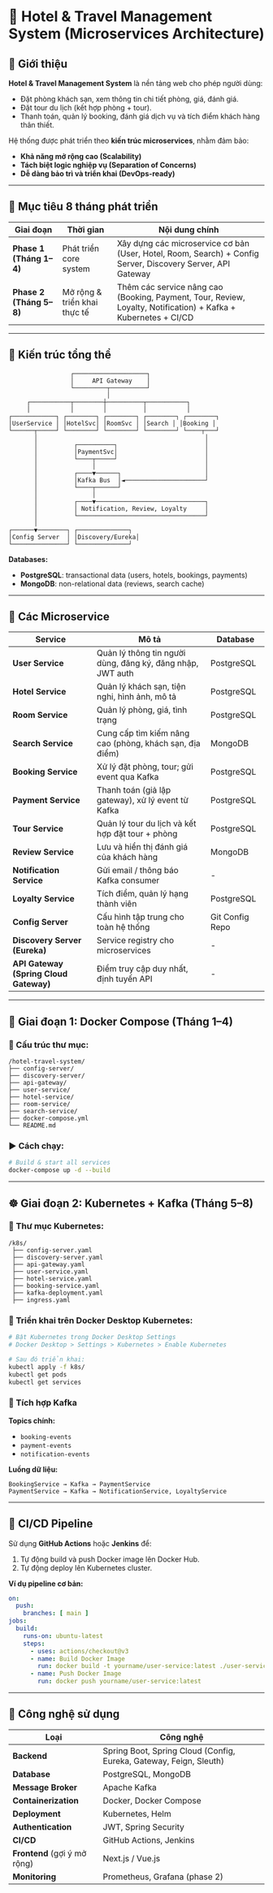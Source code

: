 # 🏨 Hotel & Travel Management System (Microservices Architecture)

## 📘 Giới thiệu

**Hotel & Travel Management System** là nền tảng web cho phép người dùng:
- Đặt phòng khách sạn, xem thông tin chi tiết phòng, giá, đánh giá.
- Đặt tour du lịch (kết hợp phòng + tour).
- Thanh toán, quản lý booking, đánh giá dịch vụ và tích điểm khách hàng thân thiết.

Hệ thống được phát triển theo **kiến trúc microservices**, nhằm đảm bảo:
- **Khả năng mở rộng cao (Scalability)**
- **Tách biệt logic nghiệp vụ (Separation of Concerns)**
- **Dễ dàng bảo trì và triển khai (DevOps-ready)**

---

## 🧭 Mục tiêu 8 tháng phát triển

| Giai đoạn | Thời gian | Nội dung chính |
|------------|------------|----------------|
| **Phase 1 (Tháng 1–4)** | Phát triển core system | Xây dựng các microservice cơ bản (User, Hotel, Room, Search) + Config Server, Discovery Server, API Gateway |
| **Phase 2 (Tháng 5–8)** | Mở rộng & triển khai thực tế | Thêm các service nâng cao (Booking, Payment, Tour, Review, Loyalty, Notification) + Kafka + Kubernetes + CI/CD |

---

## 🧩 Kiến trúc tổng thể

```
                 ┌────────────────────┐
                 │     API Gateway    │
                 └─────────┬──────────┘
                           │
     ┌───────────┬────────┼──────────┬───────────┐
     │           │        │          │           │
┌────────────┐ ┌────────┐ ┌────────┐ ┌────────┐ ┌────────┐
│UserService │ │HotelSvc│ │RoomSvc │ │Search │ │Booking │
└──────┬─────┘ └────────┘ └────────┘ └────────┘ └────┬───┘
       │                                              │
       │          ┌──────────┐                        │
       │          │PaymentSvc│                        │
       │          └────┬─────┘                        │
       │               │                              │
       │          ┌────▼──────┐                       │
       │          │Kafka Bus  │◄──────────────────────┘
       │          └────┬──────┘
       │               │
       │          ┌────▼──────────────────────────────┐
       │          │ Notification, Review, Loyalty     │
       │          └───────────────────────────────────┘
       │
┌──────▼────────┐ ┌──────────────┐
│Config Server  │ │Discovery/Eureka│
└───────────────┘ └──────────────┘
```

**Databases:**
- **PostgreSQL**: transactional data (users, hotels, bookings, payments)
- **MongoDB**: non-relational data (reviews, search cache)

---

## 🧱 Các Microservice

| Service | Mô tả | Database |
|----------|-------|-----------|
| **User Service** | Quản lý thông tin người dùng, đăng ký, đăng nhập, JWT auth | PostgreSQL |
| **Hotel Service** | Quản lý khách sạn, tiện nghi, hình ảnh, mô tả | PostgreSQL |
| **Room Service** | Quản lý phòng, giá, tình trạng | PostgreSQL |
| **Search Service** | Cung cấp tìm kiếm nâng cao (phòng, khách sạn, địa điểm) | MongoDB |
| **Booking Service** | Xử lý đặt phòng, tour; gửi event qua Kafka | PostgreSQL |
| **Payment Service** | Thanh toán (giả lập gateway), xử lý event từ Kafka | PostgreSQL |
| **Tour Service** | Quản lý tour du lịch và kết hợp đặt tour + phòng | PostgreSQL |
| **Review Service** | Lưu và hiển thị đánh giá của khách hàng | MongoDB |
| **Notification Service** | Gửi email / thông báo Kafka consumer | - |
| **Loyalty Service** | Tích điểm, quản lý hạng thành viên | PostgreSQL |
| **Config Server** | Cấu hình tập trung cho toàn hệ thống | Git Config Repo |
| **Discovery Server (Eureka)** | Service registry cho microservices | - |
| **API Gateway (Spring Cloud Gateway)** | Điểm truy cập duy nhất, định tuyến API | - |

---

## 🐳 Giai đoạn 1: Docker Compose (Tháng 1–4)

### 📂 Cấu trúc thư mục:

```
/hotel-travel-system/
├── config-server/
├── discovery-server/
├── api-gateway/
├── user-service/
├── hotel-service/
├── room-service/
├── search-service/
├── docker-compose.yml
└── README.md
```

### ▶️ Cách chạy:

```bash
# Build & start all services
docker-compose up -d --build
```

---

## ☸️ Giai đoạn 2: Kubernetes + Kafka (Tháng 5–8)

### 📂 Thư mục Kubernetes:

```
/k8s/
 ├── config-server.yaml
 ├── discovery-server.yaml
 ├── api-gateway.yaml
 ├── user-service.yaml
 ├── hotel-service.yaml
 ├── booking-service.yaml
 ├── kafka-deployment.yaml
 ├── ingress.yaml
```

### 🚀 Triển khai trên Docker Desktop Kubernetes:

```bash
# Bật Kubernetes trong Docker Desktop Settings
# Docker Desktop > Settings > Kubernetes > Enable Kubernetes

# Sau đó triển khai:
kubectl apply -f k8s/
kubectl get pods
kubectl get services
```

### 📨 Tích hợp Kafka

**Topics chính:**
- `booking-events`
- `payment-events`
- `notification-events`

**Luồng dữ liệu:**
```
BookingService → Kafka → PaymentService
PaymentService → Kafka → NotificationService, LoyaltyService
```
---

## 🧰 CI/CD Pipeline

Sử dụng **GitHub Actions** hoặc **Jenkins** để:
1. Tự động build và push Docker image lên Docker Hub.
2. Tự động deploy lên Kubernetes cluster.

**Ví dụ pipeline cơ bản:**

```yaml
on:
  push:
    branches: [ main ]
jobs:
  build:
    runs-on: ubuntu-latest
    steps:
      - uses: actions/checkout@v3
      - name: Build Docker Image
        run: docker build -t yourname/user-service:latest ./user-service
      - name: Push Docker Image
        run: docker push yourname/user-service:latest
```

---

## 🧠 Công nghệ sử dụng

| Loại | Công nghệ |
|------|-----------|
| **Backend** | Spring Boot, Spring Cloud (Config, Eureka, Gateway, Feign, Sleuth) |
| **Database** | PostgreSQL, MongoDB |
| **Message Broker** | Apache Kafka |
| **Containerization** | Docker, Docker Compose |
| **Deployment** | Kubernetes, Helm |
| **Authentication** | JWT, Spring Security |
| **CI/CD** | GitHub Actions, Jenkins |
| **Frontend** (gợi ý mở rộng) | Next.js / Vue.js |
| **Monitoring** | Prometheus, Grafana (phase 2) |
